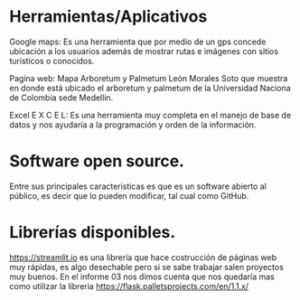 # Herramientas/Aplicativos
Google maps: Es una herramienta que por medio de un gps concede ubicación a los usuarios además de mostrar rutas e imágenes con sitios  turisticos o conocidos.

Pagina web: Mapa Arboretum y Palmetum León Morales Soto  que muestra en donde está ubicado el arboretum y palmetum de la Universidad Naciona de Colombia sede Medellín.

Excel E X C E L: Es una herramienta muy completa en el manejo de base de datos y nos ayudaría a la programación y orden de la información.

# Software open source.

Entre sus principales caracteristicas es que es un software abierto al público, es decir que lo pueden modificar, tal cual como GitHub.

# Librerías disponibles.

https://streamlit.io es una librería que hace costrucción de páginas web muy rápidas, es algo desechable pero si se sabe trabajar salen proyectos muy buenos.
En el informe 03 nos dimos cuenta que nos quedaría mas como utilizar la libreria https://flask.palletsprojects.com/en/1.1.x/
